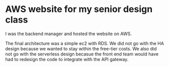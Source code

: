 # AWS website for my senior design class

I was the backend manager and hosted the website on AWS.

The final architecture was a simple ec2 with RDS.
We did not go with the HA design because we wanted to stay within the free-tier costs.
We also did not go with the serverless design becasue the front end team would have had to redesign the code to integrate with the API gateway.
